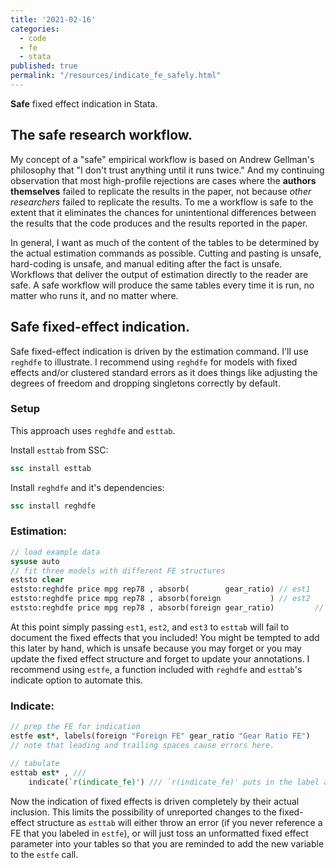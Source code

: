```yaml
---
title: '2021-02-16'
categories:
  - code
  - fe
  - stata
published: true
permalink: "/resources/indicate_fe_safely.html"
---
```


__Safe__ fixed effect indication in Stata.

## The safe research workflow.

My concept of a "safe" empirical workflow is based on Andrew Gellman's
philosophy that "I don't trust anything until it runs twice." And my continuing
observation that most high-profile rejections are cases where the __authors
themselves__ failed to replicate the results in the paper, not because _other
researchers_ failed to replicate the results. To me a workflow is safe to the
extent that it eliminates the chances for unintentional differences between the
results that the code produces and the results reported in the paper.

In general, I want as much of the content of the tables to be determined by the
actual estimation commands as possible. Cutting and pasting is unsafe,
hard-coding is unsafe, and manual editing after the fact is unsafe. Workflows
that deliver the output of estimation directly to the reader are safe. A safe
workflow will produce the same tables every time it is run, no matter who runs
it, and no matter where.

## Safe fixed-effect indication.

Safe fixed-effect indication is driven by the estimation command. I'll use
`reghdfe` to illustrate. I recommend using `reghdfe` for models with fixed
effects and/or clustered standard errors as it does things like adjusting the
degrees of freedom and dropping singletons correctly by default.

### Setup

This approach uses `reghdfe` and `esttab`.

Install `esttab` from SSC:

```stata
ssc install esttab
```

Install `reghdfe` and it's dependencies:

```stata
ssc install reghdfe
```

### Estimation:

```stata
// load example data
sysuse auto
// fit three models with different FE structures
eststo clear
eststo:reghdfe price mpg rep78 , absorb(		gear_ratio) // est1
eststo:reghdfe price mpg rep78 , absorb(foreign 		  ) // est2
eststo:reghdfe price mpg rep78 , absorb(foreign gear_ratio)         // est3
```

At this point simply passing `est1`, `est2`, and `est3` to `esttab` will fail to document the fixed effects that you included! You might be tempted to add this later by hand, which is unsafe because you may forget or you may update the fixed effect structure and forget to update your annotations. I recommend using `estfe`, a function included with `reghdfe` and `esttab`'s indicate option to automate this.

### Indicate:

```stata
// prep the FE for indication
estfe est*, labels(foreign "Foreign FE" gear_ratio "Gear Ratio FE")
// note that leading and trailing spaces cause errors here.

// tabulate 
esttab est* , ///
	indicate(`r(indicate_fe)') /// `r(indicate_fe)' puts in the label and 'yes/no'
```

Now the indication of fixed effects is driven completely by their actual inclusion. This limits the possibility of unreported changes to the fixed-effect structure as `esttab` will either throw an error (if you never reference a FE that you labeled in `estfe`), or will just toss an unformatted fixed effect parameter into your tables so that you are reminded to add the new variable to the `estfe` call.

